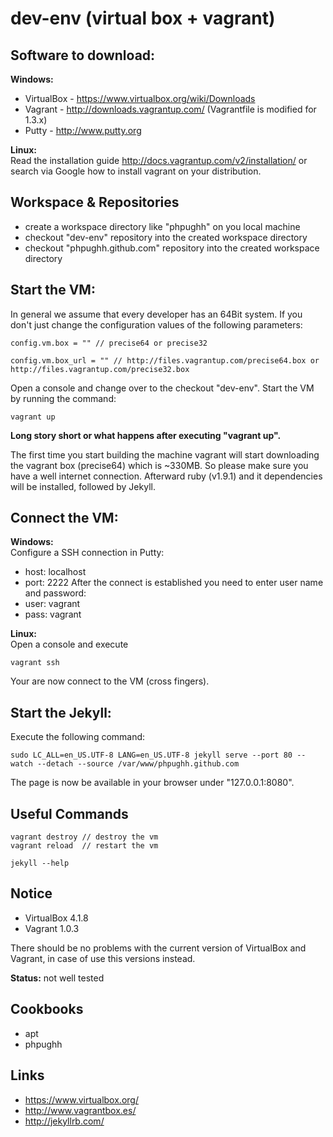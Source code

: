 dev-env (virtual box + vagrant)
==================================================================

Software to download:
------------------------------------------------------------------
**Windows:**
* VirtualBox - https://www.virtualbox.org/wiki/Downloads
* Vagrant - http://downloads.vagrantup.com/ (Vagrantfile is modified for 1.3.x)
* Putty - http://www.putty.org

**Linux:**<br>
Read the installation guide http://docs.vagrantup.com/v2/installation/ or
search via Google how to install vagrant on your distribution.

Workspace & Repositories
------------------------------------------------------------------
* create a workspace directory like "phpughh" on you local machine
* checkout "dev-env" repository into the created workspace directory
* checkout "phpughh.github.com" repository into the created workspace directory

Start the VM:
------------------------------------------------------------------
In general we assume that every developer has an 64Bit system. If you
don't just change the configuration values of the following parameters:
```
config.vm.box = "" // precise64 or precise32
```
```
config.vm.box_url = "" // http://files.vagrantup.com/precise64.box or http://files.vagrantup.com/precise32.box
```
Open a console and change over to the checkout "dev-env".
Start the VM by running the command:
```
vagrant up
```
**Long story short or what happens after executing "vagrant up".**

The first time you start building the machine vagrant will start downloading
the vagrant box (precise64) which is ~330MB. So please make sure you have a
well internet connection. Afterward ruby (v1.9.1) and it dependencies will be
installed, followed by Jekyll.

Connect the VM:
------------------------------------------------------------------
**Windows:**<br/>
Configure a SSH connection in Putty:
* host: localhost
* port: 2222
After the connect is established you need to enter user name and password:
* user: vagrant
* pass: vagrant

**Linux:**<br/>
Open a console and execute
```
vagrant ssh
```
Your are now connect to the VM (cross fingers).

Start the Jekyll:
------------------------------------------------------------------
Execute the following command:
```
sudo LC_ALL=en_US.UTF-8 LANG=en_US.UTF-8 jekyll serve --port 80 --watch --detach --source /var/www/phpughh.github.com
```
The page is now be available in your browser under "127.0.0.1:8080".

Useful Commands
------------------------------------------------------------------
```
vagrant destroy // destroy the vm
vagrant reload  // restart the vm
```
```
jekyll --help
```

Notice
------------------------------------------------------------------
* VirtualBox 4.1.8
* Vagrant 1.0.3

There should be no problems with the current version of VirtualBox
and Vagrant, in case of use this versions instead.

**Status:** not well tested

Cookbooks
------------------------------------------------------------------
* apt
* phpughh

Links
------------------------------------------------------------------
* https://www.virtualbox.org/
* http://www.vagrantbox.es/
* http://jekyllrb.com/
